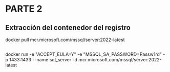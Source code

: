 # PARTE 2

## Extracción del contenedor del registro
docker pull mcr.microsoft.com/mssql/server:2022-latest

## 
docker run -e "ACCEPT_EULA=Y" -e "MSSQL_SA_PASSWORD=Passw1rd" -p 1433:1433 --name sql_server -d mcr.microsoft.com/mssql/server:2022-latest